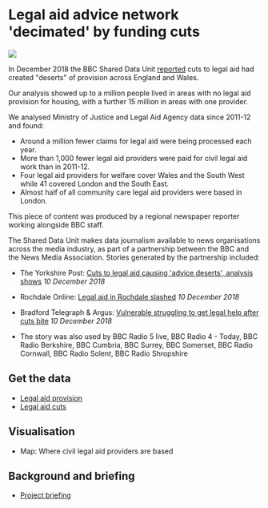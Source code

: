 # Legal aid advice network 'decimated' by funding cuts

![](https://ichef.bbci.co.uk/news/624/cpsprodpb/E63D/production/_104714985_legal_aid_by_typev3-nc.png)

In December 2018 the BBC Shared Data Unit [reported](https://www.bbc.co.uk/news/uk-46357169) cuts to legal aid had created "deserts" of provision across England and Wales.

Our analysis showed up to a million people lived in areas with no legal aid provision for housing, with a further 15 million in areas with one provider.

We analysed Ministry of Justice and Legal Aid Agency data since 2011-12 and found:

- Around a million fewer claims for legal aid were being processed each year.
- More than 1,000 fewer legal aid providers were paid for civil legal aid work than in 2011-12.
- Four legal aid providers for welfare cover Wales and the South West while 41 covered London and the South East.
- Almost half of all community care legal aid providers were based in London.

This piece of content was produced by a regional newspaper reporter working alongside BBC staff.

The Shared Data Unit makes data journalism available to news organisations across the media industry, as part of a partnership between the BBC and the News Media Association. Stories generated by the partnership included:

* The Yorkshire Post: [Cuts to legal aid causing 'advice deserts', analysis shows](https://www.yorkshirepost.co.uk/news/cuts-to-legal-aid-causing-advice-deserts-analysis-shows-1-9484971) *10 December 2018*
* Rochdale Online: [Legal aid in Rochdale slashed](https://www.rochdaleonline.co.uk/news-features/2/news-headlines/124601/legal-aid-in-rochdale-slashed) *10 December 2018*
* Bradford Telegraph & Argus: [Vulnerable struggling to get legal help after cuts bite](https://www.thetelegraphandargus.co.uk/news/17284433.vulnerable-struggling-to-get-legal-help-after-cuts-bite/) *10 December 2018*

* The story was also used by BBC Radio 5 live, BBC Radio 4 - Today, BBC Radio Berkshire, BBC Cumbria, BBC Surrey, BBC Somerset, BBC Radio Cornwall, BBC Radio Solent, BBC Radio Shropshire

## Get the data

* [Legal aid provision](https://docs.google.com/spreadsheets/d/1LnRTGviELxBuKXP1YrhyEMe_BGa4I3-sKjSMWDoxRNg/edit#gid=1580092475)
* [Legal aid cuts](https://docs.google.com/spreadsheets/d/1bD00Oc4vYmmCxxq8kpOfG2CbgcBOebOk0YLsWztXldY/edit#gid=1923577785)

## Visualisation

* Map: Where civil legal aid providers are based

## Background and briefing

* [Project briefing](https://docs.google.com/document/d/1NVVzlahCRBt2Dur5cEE6DvP8DYU39Ciozmecjp-Au5w/edit)
